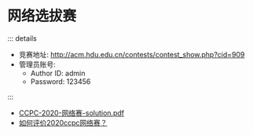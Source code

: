 # 网络选拔赛

::: details

- 竞赛地址: <http://acm.hdu.edu.cn/contests/contest_show.php?cid=909>
- 管理员账号:
  - Author ID: admin
  - Password: 123456

:::

- [CCPC-2020-网络赛-solution.pdf](https://upload-file.xcpcio.com/ccpc/2020/CCPC-2020-网络赛-solution.pdf)
- [如何评价2020ccpc网络赛？](https://www.zhihu.com/question/422026748)
